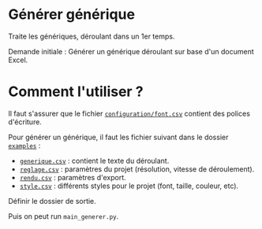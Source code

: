 # Générer générique
Traite les génériques, déroulant dans un 1er temps.

Demande initiale : Générer un générique déroulant sur base d'un document Excel.

# Comment l'utiliser ?
Il faut s'assurer que le fichier [`configuration/font.csv`](configuration/font.csv) contient des polices d'écriture.

Pour générer un générique, il faut les fichier suivant dans le dossier [`examples`](example) :
* [`generique.csv`](example/generique.csv) : contient le texte du déroulant.
* [`reglage.csv`](example/reglage.csv) : paramètres du projet (résolution, vitesse de déroulement).
* [`rendu.csv`](example/reglage.csv) : paramètres d'export.
* [`style.csv`](example/style.csv) : différents styles pour le projet (font, taille, couleur, etc).

Définir le dossier de sortie.

Puis on peut run `main_generer.py`.
